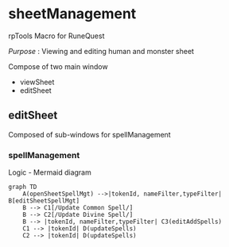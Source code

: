 # sheetManagement
rpTools Macro for RuneQuest

*Purpose* : Viewing and editing human and monster sheet

Compose of two main window
- viewSheet
- editSheet

## editSheet

Composed of sub-windows for spellManagement
### spellManagement

Logic - Mermaid diagram
```
graph TD
    A(openSheetSpellMgt) -->|tokenId, nameFilter,typeFilter| B[editSheetSpellMgt]
    B --> C1[/Update Common Spell/] 
    B --> C2[/Update Divine Spell/] 
    B --> |tokenId, nameFilter,typeFilter| C3(editAddSpells)
    C1 --> |tokenId| D(updateSpells)
    C2 --> |tokenId| D(updateSpells)
```

